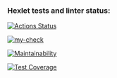 ### Hexlet tests and linter status:
[![Actions Status](https://github.com/katgpt/php-project-57/actions/workflows/hexlet-check.yml/badge.svg)](https://github.com/katgpt/php-project-57/actions)

[![my-check](https://github.com/katgpt/php-project-57/actions/workflows/my-check.yml/badge.svg)](https://github.com/katgpt/php-project-57/actions/workflows/my-check.yml)

[![Maintainability](https://api.codeclimate.com/v1/badges/18d38c3b982d2fe5e4e8/maintainability)](https://codeclimate.com/github/katgpt/php-project-57/maintainability)

[![Test Coverage](https://api.codeclimate.com/v1/badges/18d38c3b982d2fe5e4e8/test_coverage)](https://codeclimate.com/github/katgpt/php-project-57/test_coverage)